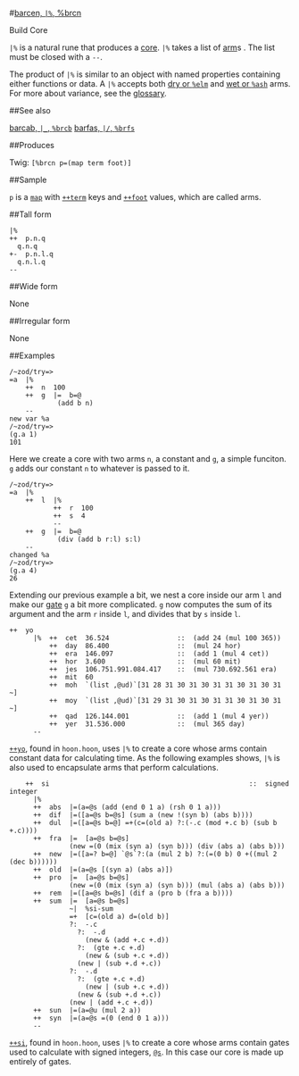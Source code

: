 #[barcen, `|%`, %brcn](#brcn)

Build Core

`|%` is a natural rune that produces a [core](). `|%` takes a list of [arm]()s . The list must be closed with a `--`. 

The product of `|%` is similar to an object with named properties containing either functions or data. A `|%` accepts both [dry or `%elm`]() and [wet or `%ash`]() arms. For more about variance, see the [glossary]().

##See also

[barcab, `|_`, `%brcb`]()
[barfas, `|/`, `%brfs`]()

##Produces

Twig: `[%brcn p=(map term foot)]`

##Sample

`p` is a [`map`]() with [`++term`]() keys and [`++foot`]() values, which are called arms.

##Tall form

    |%  
    ++  p.n.q
      q.n.q
    +-  p.n.l.q
      q.n.l.q
    --

##Wide form

None

##Irregular form

None

##Examples

    /~zod/try=> 
    =a  |%
        ++  n  100
        ++  g  |=  b=@
                (add b n)
        --
    new var %a
    /~zod/try=> 
    (g.a 1)
    101

Here we create a core with two arms `n`, a constant and `g`, a simple funciton. `g` adds our constant `n` to whatever is passed to it. 

    /~zod/try=> 
    =a  |%
        ++  l  |%
               ++  r  100
               ++  s  4
               --
        ++  g  |=  b=@
                (div (add b r:l) s:l)
        --
    changed %a
    /~zod/try=> 
    (g.a 4)
    26

Extending our previous example a bit, we nest a core inside our arm `l` and make our [gate]() `g` a bit more complicated. `g` now computes the sum of its argument and the arm `r` inside `l`, and divides that by `s` inside `l`. 

```
++  yo
      |%  ++  cet  36.524                 ::  (add 24 (mul 100 365))
          ++  day  86.400                 ::  (mul 24 hor)
          ++  era  146.097                ::  (add 1 (mul 4 cet))
          ++  hor  3.600                  ::  (mul 60 mit)
          ++  jes  106.751.991.084.417    ::  (mul 730.692.561 era)
          ++  mit  60
          ++  moh  `(list ,@ud)`[31 28 31 30 31 30 31 31 30 31 30 31 ~]
          ++  moy  `(list ,@ud)`[31 29 31 30 31 30 31 31 30 31 30 31 ~]
          ++  qad  126.144.001            ::  (add 1 (mul 4 yer))
          ++  yer  31.536.000             ::  (mul 365 day)
      --
```

[`++yo`](), found in `hoon.hoon`, uses `|%` to create a core whose arms contain constant data for calculating time. As the following examples shows, `|%` is also used to encapsulate arms that perform calculations.

```
    ++  si                                                  ::  signed integer
      |%
      ++  abs  |=(a=@s (add (end 0 1 a) (rsh 0 1 a)))
      ++  dif  |=([a=@s b=@s] (sum a (new !(syn b) (abs b))))
      ++  dul  |=([a=@s b=@] =+(c=(old a) ?:(-.c (mod +.c b) (sub b +.c))))
      ++  fra  |=  [a=@s b=@s]
               (new =(0 (mix (syn a) (syn b))) (div (abs a) (abs b)))
      ++  new  |=([a=? b=@] `@s`?:(a (mul 2 b) ?:(=(0 b) 0 +((mul 2 (dec b))))))
      ++  old  |=(a=@s [(syn a) (abs a)])
      ++  pro  |=  [a=@s b=@s]
               (new =(0 (mix (syn a) (syn b))) (mul (abs a) (abs b)))
      ++  rem  |=([a=@s b=@s] (dif a (pro b (fra a b))))
      ++  sum  |=  [a=@s b=@s]
               ~|  %si-sum
               =+  [c=(old a) d=(old b)]
               ?:  -.c
                 ?:  -.d
                   (new & (add +.c +.d))
                 ?:  (gte +.c +.d)
                   (new & (sub +.c +.d))
                 (new | (sub +.d +.c))
               ?:  -.d
                 ?:  (gte +.c +.d)
                   (new | (sub +.c +.d))
                 (new & (sub +.d +.c))
               (new | (add +.c +.d))
      ++  sun  |=(a=@u (mul 2 a))
      ++  syn  |=(a=@s =(0 (end 0 1 a)))
      --
```

[`++si`](), found in `hoon.hoon`, uses `|%` to create a core whose arms contain gates used to calculate with signed integers, [`@s`](). In this case our core is made up entirely of gates. 
